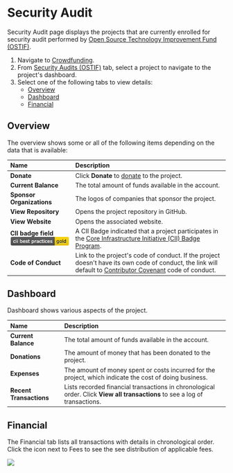 # Security Audit

Security Audit page displays the projects that are currently enrolled for security audit performed by [Open Source Technology Improvement Fund \(OSTIF\)](https://ostif.org/the-ostif-mission/).

1. Navigate to [Crowdfunding](https://crowdfunding.lfx.linuxfoundation.org/).
2. From [Security Audits \(OSTIF\)](./#security-audits-ostif) tab, select a project to navigate to the project's dashboard. 
3. Select one of the following tabs to view details:
   * [Overview](security-audit.md#overview)
   * [Dashboard](security-audit.md#dashboard)
   * [Financial](security-audit.md#ProjectsandMentorships-Financial)

## Overview

The overview shows some or all of the following items depending on the data that is available:

| Name  | Description |
| :--- | :--- |
| **Donate** | Click **Donate** to [donate](../donate-sponsor/) to the project. |
| **Current Balance** | The total amount of funds available in the account. |
| **Sponsor Organizations** | The logos of companies that sponsor the project. |
| **View Repository** | Opens the project repository in GitHub. |
| **View Website** | Opens the associated website. |
| **CII badge field** ![](../../.gitbook/assets/7418513%20%281%29%20%282%29%20%282%29%20%282%29%20%282%29%20%282%29.png) | A CII Badge indicated that a project participates in the [Core Infrastructure Initiative \(CII\) Badge Program](https://www.coreinfrastructure.org/programs/badge-program/). |
| **Code of Conduct** | Link to the project's code of conduct. If the project doesn't have its own code of conduct, the link will default to [Contributor Covenant](https://www.contributor-covenant.org/version/1/4/code-of-conduct) code of conduct. |

## Dashboard

Dashboard shows various aspects of the project.

| Name | Description |
| :--- | :--- |
| **Current Balance** | The total amount of funds available in the account. |
| **Donations** | The amount of money that has been donated to the project. |
| **Expenses** | The amount of money spent or costs incurred for the project, which indicate the cost of doing business. |
| **Recent Transactions** | Lists recorded financial transactions in chronological order.  Click **View all transactions** to see a log of transactions. |

## Financial <a id="ProjectsandMentorships-Financial"></a>

The Financial tab lists all transactions with details in chronological order. Click the icon next to Fees to see the see distribution of applicable fees.

![](https://gblobscdn.gitbook.com/assets%2F-M2DCN9UgoRgMEkgnLyP%2F-MBgrCBREGWIcmsdpQ3P%2F-MBhuysHfCxOp5lVvA2P%2Ffees%20icon.png?alt=media&token=fa741f06-d693-4ccf-ad42-c541cd8313ec)

